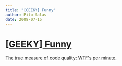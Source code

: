 ```yaml
---
title: "[GEEKY] Funny"
author: Pito Salas
date: 2008-07-15
---
```

# [[GEEKY] Funny](None)




[The true measure of code quality: WTF's per
minute.](<http://www.osnews.com/story/19266/WTFs_m>)


